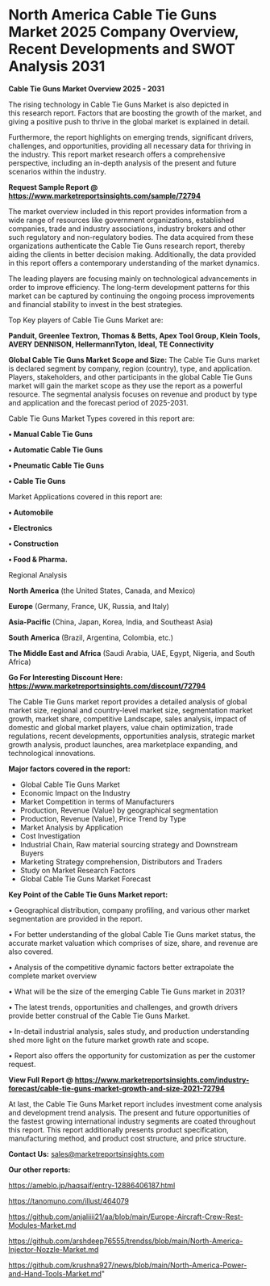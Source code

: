 # North America Cable Tie Guns Market 2025 Company Overview, Recent Developments and SWOT Analysis 2031

<Strong> Cable Tie Guns Market Overview 2025 - 2031</strong>

The rising technology in Cable Tie Guns Market is also depicted in this research report. Factors that are boosting the growth of the market, and giving a positive push to thrive in the global market is explained in detail.

Furthermore, the report highlights on emerging trends, significant drivers, challenges, and opportunities, providing all necessary data for thriving in the industry. This report market research offers a comprehensive perspective, including an in-depth analysis of the present and future scenarios within the industry.

<strong>Request Sample Report @ <a href=https://www.marketreportsinsights.com/sample/72794>https://www.marketreportsinsights.com/sample/72794</a></strong>

The market overview included in this report provides information from a wide range of resources like government organizations, established companies, trade and industry associations, industry brokers and other such regulatory and non-regulatory bodies. The data acquired from these organizations authenticate the Cable Tie Guns research report, thereby aiding the clients in better decision making. Additionally, the data provided in this report offers a contemporary understanding of the market dynamics.

The leading players are focusing mainly on technological advancements in order to improve efficiency. The long-term development patterns for this market can be captured by continuing the ongoing process improvements and financial stability to invest in the best strategies.

Top Key players of Cable Tie Guns Market are:

<strong>Panduit, Greenlee Textron, Thomas & Betts, Apex Tool Group, Klein Tools, AVERY DENNISON, HellermannTyton, Ideal, TE Connectivity</strong>

<strong><b>Global Cable Tie Guns Market Scope and Size:</b></strong>
The Cable Tie Guns market is declared segment by company, region (country), type, and application. Players, stakeholders, and other participants in the global Cable Tie Guns market will gain the market scope as they use the report as a powerful resource. The segmental analysis focuses on revenue and product by type and application and the forecast period of 2025-2031.

Cable Tie Guns Market Types covered in this report are:

<strong>• Manual Cable Tie Guns

• Automatic Cable Tie Guns

• Pneumatic Cable Tie Guns

• Cable Tie Guns</strong>

Market Applications covered in this report are:

<strong>• Automobile

• Electronics

• Construction

• Food & Pharma.</strong> 

Regional Analysis

<strong>North America</strong> (the United States, Canada, and Mexico)

<strong>Europe</strong> (Germany, France, UK, Russia, and Italy)

<strong>Asia-Pacific</strong> (China, Japan, Korea, India, and Southeast Asia)

<strong>South America</strong> (Brazil, Argentina, Colombia, etc.)

<strong>The Middle East and Africa</strong> (Saudi Arabia, UAE, Egypt, Nigeria, and South Africa)

<strong>Go For Interesting Discount Here: <a href=https://www.marketreportsinsights.com/discount/72794>https://www.marketreportsinsights.com/discount/72794</a></strong>

The Cable Tie Guns market report provides a detailed analysis of global market size, regional and country-level market size, segmentation market growth, market share, competitive Landscape, sales analysis, impact of domestic and global market players, value chain optimization, trade regulations, recent developments, opportunities analysis, strategic market growth analysis, product launches, area marketplace expanding, and technological innovations.

<strong><b>Major factors covered in the report:</b></strong>
<ul>
  <li>Global Cable Tie Guns Market </li>
  <li>Economic Impact on the Industry</li>
  <li>Market Competition in terms of Manufacturers</li>
  <li>Production, Revenue (Value) by geographical segmentation</li>
  <li>Production, Revenue (Value), Price Trend by Type</li>
  <li>Market Analysis by Application</li>
  <li>Cost Investigation</li>
  <li>Industrial Chain, Raw material sourcing strategy and Downstream Buyers</li>
  <li>Marketing Strategy comprehension, Distributors and Traders</li>
  <li>Study on Market Research Factors</li>
  <li>Global Cable Tie Guns Market Forecast</li>
</ul>

<strong><b>Key Point of the Cable Tie Guns Market report:</b></strong>

• Geographical distribution, company profiling, and various other market segmentation are provided in the report.

• For better understanding of the global Cable Tie Guns market status, the accurate market valuation which comprises of size, share, and revenue are also covered.

• Analysis of the competitive dynamic factors better extrapolate the complete market overview

• What will be the size of the emerging Cable Tie Guns market in 2031?

• The latest trends, opportunities and challenges, and growth drivers provide better construal of the Cable Tie Guns Market.

• In-detail industrial analysis, sales study, and production understanding shed more light on the future market growth rate and scope.

• Report also offers the opportunity for customization as per the customer request.

<strong><b>View Full Report @ <a href=https://www.marketreportsinsights.com/industry-forecast/cable-tie-guns-market-growth-and-size-2021-72794>https://www.marketreportsinsights.com/industry-forecast/cable-tie-guns-market-growth-and-size-2021-72794</a></b></strong>


At last, the Cable Tie Guns Market report includes investment come analysis and development trend analysis. The present and future opportunities of the fastest growing international industry segments are coated throughout this report. This report additionally presents product specification, manufacturing method, and product cost structure, and price structure.

<strong>Contact Us:</strong>
sales@marketreportsinsights.com

<strong>Our other reports:</strong>

<a href=https://ameblo.jp/haqsaif/entry-12886406187.html>https://ameblo.jp/haqsaif/entry-12886406187.html</a>

<a href=https://tanomuno.com/illust/464079>https://tanomuno.com/illust/464079</a>

<a href=https://github.com/anjaliiii21/aa/blob/main/Europe-Aircraft-Crew-Rest-Modules-Market.md>https://github.com/anjaliiii21/aa/blob/main/Europe-Aircraft-Crew-Rest-Modules-Market.md</a>

<a href=https://github.com/arshdeep76555/trendss/blob/main/North-America-Injector-Nozzle-Market.md>https://github.com/arshdeep76555/trendss/blob/main/North-America-Injector-Nozzle-Market.md</a>

<a href=https://github.com/krushna927/news/blob/main/North-America-Power-and-Hand-Tools-Market.md>https://github.com/krushna927/news/blob/main/North-America-Power-and-Hand-Tools-Market.md</a>"

